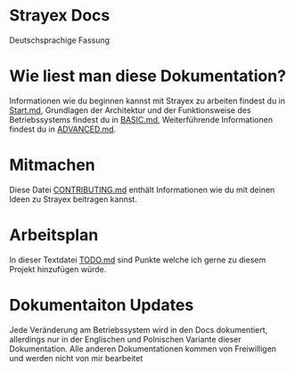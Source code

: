 # Strayex Docs

Deutschsprachige Fassung

# Wie liest man diese Dokumentation?

Informationen wie du beginnen kannst mit Strayex zu arbeiten findest du in [Start.md](https://github.com/StraykerPL/StrayexOS/blob/master/docs/de/Start.md),
Grundlagen der Architektur und der Funktionsweise des Betriebssystems findest du in [BASIC.md](https://github.com/StraykerPL/StrayexOS/blob/master/docs/de/BASIC.md),
Weiterführende Informationen findest du in [ADVANCED.md](https://github.com/StraykerPL/StrayexOS/blob/master/docs/de/ADVANCED.md).

# Mitmachen
Diese Datei [CONTRIBUTING.md](https://github.com/StraykerPL/StrayexOS/blob/master/docs/de/CONTRIBUTING.md) enthält Informationen wie du mit deinen Ideen zu Strayex beitragen kannst.

# Arbeitsplan

In dieser Textdatei [TODO.md](https://github.com/StraykerPL/StrayexOS/blob/master/docs/TODO.md) sind Punkte welche ich gerne zu diesem Projekt hinzufügen würde.

# Dokumentaiton Updates

Jede Veränderung am Betriebssystem wird in den Docs dokumentiert, allerdings nur in der Englischen und Polnischen Variante dieser Dokumentation. Alle anderen Dokumentationen kommen von Freiwilligen und werden nicht von mir bearbeitet

